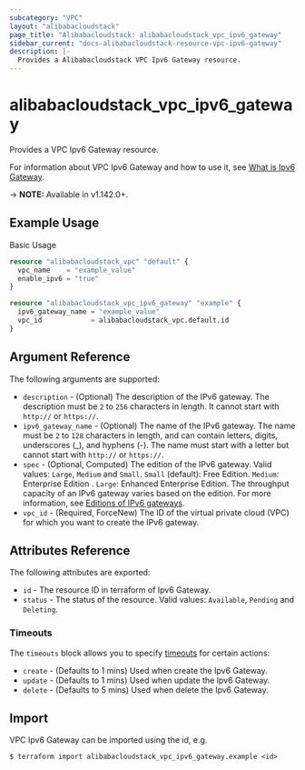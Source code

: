 ```yaml
---
subcategory: "VPC"
layout: "alibabacloudstack"
page_title: "Alibabacloudstack: alibabacloudstack_vpc_ipv6_gateway"
sidebar_current: "docs-alibabacloudstack-resource-vpc-ipv6-gateway"
description: |-
  Provides a Alibabacloudstack VPC Ipv6 Gateway resource.
---
```


# alibabacloudstack\_vpc\_ipv6\_gateway

Provides a VPC Ipv6 Gateway resource.

For information about VPC Ipv6 Gateway and how to use it, see [What is Ipv6 Gateway](https://www.alibabacloud.com/help/doc-detail/102214.htm).

-> **NOTE:** Available in v1.142.0+.

## Example Usage

Basic Usage

```terraform
resource "alibabacloudstack_vpc" "default" {
  vpc_name    = "example_value"
  enable_ipv6 = "true"
}

resource "alibabacloudstack_vpc_ipv6_gateway" "example" {
  ipv6_gateway_name = "example_value"
  vpc_id            = alibabacloudstack_vpc.default.id
}

```

## Argument Reference

The following arguments are supported:

* `description` - (Optional) The description of the IPv6 gateway. The description must be `2` to `256` characters in length. It cannot start with `http://` or `https://`.
* `ipv6_gateway_name` - (Optional) The name of the IPv6 gateway. The name must be `2` to `128` characters in length, and can contain letters, digits, underscores (_), and hyphens (-). The name must start with a letter but cannot start with `http://` or `https://`.
* `spec` - (Optional, Computed) The edition of the IPv6 gateway. Valid values: `Large`, `Medium` and `Small`. `Small` (default): Free Edition. `Medium`: Enterprise Edition . `Large`: Enhanced Enterprise Edition. The throughput capacity of an IPv6 gateway varies based on the edition. For more information, see [Editions of IPv6 gateways](https://www.alibabacloud.com/help/doc-detail/98926.htm). 
* `vpc_id` - (Required, ForceNew) The ID of the virtual private cloud (VPC) for which you want to create the IPv6 gateway.

## Attributes Reference

The following attributes are exported:

* `id` - The resource ID in terraform of Ipv6 Gateway.
* `status` - The status of the resource. Valid values: `Available`, `Pending` and `Deleting`.

### Timeouts

The `timeouts` block allows you to specify [timeouts](https://www.terraform.io/docs/configuration-0-11/resources.html#timeouts) for certain actions:

* `create` - (Defaults to 1 mins) Used when create the Ipv6 Gateway.
* `update` - (Defaults to 1 mins) Used when update the Ipv6 Gateway.
* `delete` - (Defaults to 5 mins) Used when delete the Ipv6 Gateway.

## Import

VPC Ipv6 Gateway can be imported using the id, e.g.

```
$ terraform import alibabacloudstack_vpc_ipv6_gateway.example <id>
```
